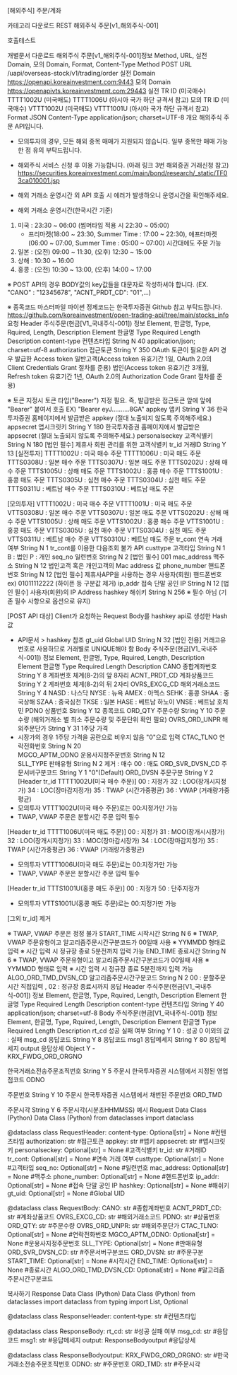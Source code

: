 [해외주식] 주문/계좌


카테고리 다운로드
REST
해외주식 주문[v1_해외주식-001]

호출테스트

개별문서 다운로드
해외주식 주문[v1_해외주식-001]정보 Method, URL, 실전 Domain, 모의 Domain, Format, Content-Type
Method	POST	URL	/uapi/overseas-stock/v1/trading/order
실전 Domain	https://openapi.koreainvestment.com:9443	모의 Domain	https://openapivts.koreainvestment.com:29443
실전 TR ID	(미국매수) TTTT1002U (미국매도) TTTT1006U (아시아 국가 하단 규격서 참고)	모의 TR ID	(미국매수) VTTT1002U (미국매도) VTTT1001U (아시아 국가 하단 규격서 참고)
Format	JSON	Content-Type	application/json; charset=UTF-8
개요
해외주식 주문 API입니다.

* 모의투자의 경우, 모든 해외 종목 매매가 지원되지 않습니다. 일부 종목만 매매 가능한 점 유의 부탁드립니다.

* 해외주식 서비스 신청 후 이용 가능합니다. (아래 링크 3번 해외증권 거래신청 참고)
https://securities.koreainvestment.com/main/bond/research/_static/TF03ca010001.jsp

* 해외 거래소 운영시간 외 API 호출 시 에러가 발생하오니 운영시간을 확인해주세요.
* 해외 거래소 운영시간(한국시간 기준)
1) 미국 : 23:30 ~ 06:00 (썸머타임 적용 시 22:30 ~ 05:00) 
   * 프리마켓(18:00 ~ 23:30, Summer Time : 17:00 ~ 22:30), 애프터마켓(06:00 ~ 07:00, Summer Time : 05:00 ~ 07:00) 시간대에도 주문 가능
2) 일본 : (오전) 09:00 ~ 11:30, (오후) 12:30 ~ 15:00
3) 상해 : 10:30 ~ 16:00
4) 홍콩 : (오전) 10:30 ~ 13:00, (오후) 14:00 ~ 17:00


※ POST API의 경우 BODY값의 key값들을 대문자로 작성하셔야 합니다.
   (EX. "CANO" : "12345678", "ACNT_PRDT_CD": "01",...)

※ 종목코드 마스터파일 파이썬 정제코드는 한국투자증권 Github 참고 부탁드립니다.
   https://github.com/koreainvestment/open-trading-api/tree/main/stocks_info
요청
Header
주식주문(현금[V1_국내주식-001]) 정보 Element, 한글명, Type, Rquired, Length, Description
Element	한글명	Type	Required	Length	Description
content-type	컨텐츠타입	String	N	40	application/json; charset=utf-8
authorization	접근토큰	String	Y	350	OAuth 토큰이 필요한 API 경우 발급한 Access token
일반고객(Access token 유효기간 1일, OAuth 2.0의 Client Credentials Grant 절차를 준용)
법인(Access token 유효기간 3개월, Refresh token 유효기간 1년, OAuth 2.0의 Authorization Code Grant 절차를 준용)

※ 토큰 지정시 토큰 타입("Bearer") 지정 필요. 즉, 발급받은 접근토큰 앞에 앞에 "Bearer" 붙여서 호출
EX) "Bearer eyJ..........8GA"
appkey	앱키	String	Y	36	한국투자증권 홈페이지에서 발급받은 appkey (절대 노출되지 않도록 주의해주세요.)
appsecret	앱시크릿키	String	Y	180	한국투자증권 홈페이지에서 발급받은 appsecret (절대 노출되지 않도록 주의해주세요.)
personalseckey	고객식별키	String	N	180	[법인 필수] 제휴사 회원 관리를 위한 고객식별키
tr_id	거래ID	String	Y	13	[실전투자]
TTTT1002U : 미국 매수 주문
TTTT1006U : 미국 매도 주문
TTTS0308U : 일본 매수 주문
TTTS0307U : 일본 매도 주문
TTTS0202U : 상해 매수 주문
TTTS1005U : 상해 매도 주문
TTTS1002U : 홍콩 매수 주문
TTTS1001U : 홍콩 매도 주문
TTTS0305U : 심천 매수 주문
TTTS0304U : 심천 매도 주문
TTTS0311U : 베트남 매수 주문
TTTS0310U : 베트남 매도 주문

[모의투자]
VTTT1002U : 미국 매수 주문
VTTT1001U : 미국 매도 주문
VTTS0308U : 일본 매수 주문
VTTS0307U : 일본 매도 주문
VTTS0202U : 상해 매수 주문
VTTS1005U : 상해 매도 주문
VTTS1002U : 홍콩 매수 주문
VTTS1001U : 홍콩 매도 주문
VTTS0305U : 심천 매수 주문
VTTS0304U : 심천 매도 주문
VTTS0311U : 베트남 매수 주문
VTTS0310U : 베트남 매도 주문
tr_cont	연속 거래 여부	String	N	1	tr_cont를 이용한 다음조회 불가 API
custtype	고객타입	String	N	1	B : 법인
P : 개인
seq_no	일련번호	String	N	2	[법인 필수] 001
mac_address	맥주소	String	N	12	법인고객 혹은 개인고객의 Mac address 값
phone_number	핸드폰번호	String	N	12	[법인 필수] 제휴사APP을 사용하는 경우 사용자(회원) 핸드폰번호
ex) 01011112222 (하이픈 등 구분값 제거)
ip_addr	접속 단말 공인 IP	String	N	12	[법인 필수] 사용자(회원)의 IP Address
hashkey	해쉬키	String	N	256	※ 필수 아님 (기존 필수 사항으로 옵션으로 유지)

[POST API 대상] Client가 요청하는 Request Body를 hashkey api로 생성한 Hash값
* API문서 > hashkey 참조
gt_uid	Global UID	String	N	32	[법인 전용] 거래고유번호로 사용하므로 거래별로 UNIQUE해야 함
Body
주식주문(현금[V1_국내주식-001]) 정보 Element, 한글명, Type, Rquired, Length, Description
Element	한글명	Type	Required	Length	Description
CANO	종합계좌번호	String	Y	8	계좌번호 체계(8-2)의 앞 8자리
ACNT_PRDT_CD	계좌상품코드	String	Y	2	계좌번호 체계(8-2)의 뒤 2자리
OVRS_EXCG_CD	해외거래소코드	String	Y	4	NASD : 나스닥
NYSE : 뉴욕
AMEX : 아멕스
SEHK : 홍콩
SHAA : 중국상해
SZAA : 중국심천
TKSE : 일본
HASE : 베트남 하노이
VNSE : 베트남 호치민
PDNO	상품번호	String	Y	12	종목코드
ORD_QTY	주문수량	String	Y	10	주문수량 (해외거래소 별 최소 주문수량 및 주문단위 확인 필요)
OVRS_ORD_UNPR	해외주문단가	String	Y	31	1주당 가격
* 시장가의 경우 1주당 가격을 공란으로 비우지 않음 "0"으로 입력
CTAC_TLNO	연락전화번호	String	N	20	
MGCO_APTM_ODNO	운용사지정주문번호	String	N	12	
SLL_TYPE	판매유형	String	N	2	제거 : 매수
00 : 매도
ORD_SVR_DVSN_CD	주문서버구분코드	String	Y	1	"0"(Default)
ORD_DVSN	주문구분	String	Y	2	[Header tr_id TTTT1002U(미국 매수 주문)]
00 : 지정가
32 : LOO(장개시지정가)
34 : LOC(장마감지정가)
35 : TWAP (시간가중평균)
36 : VWAP (거래량가중평균)
* 모의투자 VTTT1002U(미국 매수 주문)로는 00:지정가만 가능
* TWAP, VWAP 주문은 분할시간 주문 입력 필수

[Header tr_id TTTT1006U(미국 매도 주문)]
00 : 지정가
31 : MOO(장개시시장가)
32 : LOO(장개시지정가)
33 : MOC(장마감시장가)
34 : LOC(장마감지정가)
35 : TWAP (시간가중평균)
36 : VWAP (거래량가중평균)
* 모의투자 VTTT1006U(미국 매도 주문)로는 00:지정가만 가능
* TWAP, VWAP 주문은 분할시간 주문 입력 필수

[Header tr_id TTTS1001U(홍콩 매도 주문)]
00 : 지정가
50 : 단주지정가
* 모의투자 VTTS1001U(홍콩 매도 주문)로는 00:지정가만 가능

[그외 tr_id]
제거

※ TWAP, VWAP 주문은 정정 불가
START_TIME	시작시간	String	N	6	※ TWAP, VWAP 주문유형이고 알고리즘주문시간구분코드가 00일때 사용
※ YYMMDD 형태로 입력
※ 시간 입력 시 정규장 종료 5분전까지 입력 가능
END_TIME	종료시간	String	N	6	※ TWAP, VWAP 주문유형이고 알고리즘주문시간구분코드가 00일때 사용
※ YYMMDD 형태로 입력
※ 시간 입력 시 정규장 종료 5분전까지 입력 가능
ALGO_ORD_TMD_DVSN_CD	알고리즘주문시간구분코드	String	N	2	00 : 분할주문 시간 직접입력 , 02 : 정규장 종료시까지
응답
Header
주식주문(현금[V1_국내주식-001]) 정보 Element, 한글명, Type, Rquired, Length, Description
Element	한글명	Type	Required	Length	Description
content-type	컨텐츠타입	String	Y	40	application/json; charset=utf-8
Body
주식주문(현금[V1_국내주식-001]) 정보 Element, 한글명, Type, Rquired, Length, Description
Element	한글명	Type	Required	Length	Description
rt_cd	성공 실패 여부	String	Y	1	0 : 성공
0 이외의 값 : 실패
msg_cd	응답코드	String	Y	8	응답코드
msg1	응답메세지	String	Y	80	응답메세지
output	응답상세	Object	Y	-	
KRX_FWDG_ORD_ORGNO

한국거래소전송주문조직번호	String	Y	5	주문시 한국투자증권 시스템에서 지정된 영업점코드
ODNO

주문번호	String	Y	10	주문시 한국투자증권 시스템에서 채번된 주문번호
ORD_TMD

주문시각	String	Y	6	주문시각(시분초HHMMSS)
예시
Request
Data Class (Python)
Data Class (Python)
from dataclasses import dataclass

@dataclass
class RequestHeader:
    content-type: Optional[str] = None    #컨텐츠타입
    authorization: str    #접근토큰
    appkey: str    #앱키 
    appsecret: str    #앱시크릿키
    personalseckey: Optional[str] = None    #고객식별키
    tr_id: str    #거래ID
    tr_cont: Optional[str] = None    #연속 거래 여부
    custtype: Optional[str] = None    #고객타입
    seq_no: Optional[str] = None    #일련번호
    mac_address: Optional[str] = None    #맥주소
    phone_number: Optional[str] = None    #핸드폰번호
    ip_addr: Optional[str] = None    #접속 단말 공인 IP
    hashkey: Optional[str] = None    #해쉬키
    gt_uid: Optional[str] = None    #Global UID

@dataclass
class RequestBody:
    CANO: str    #종합계좌번호
    ACNT_PRDT_CD: str    #계좌상품코드
    OVRS_EXCG_CD: str    #해외거래소코드
    PDNO: str    #상품번호
    ORD_QTY: str    #주문수량
    OVRS_ORD_UNPR: str    #해외주문단가
    CTAC_TLNO: Optional[str] = None    #연락전화번호
    MGCO_APTM_ODNO: Optional[str] = None    #운용사지정주문번호
    SLL_TYPE: Optional[str] = None    #판매유형
    ORD_SVR_DVSN_CD: str    #주문서버구분코드
    ORD_DVSN: str    #주문구분
    START_TIME: Optional[str] = None    #시작시간
    END_TIME: Optional[str] = None    #종료시간
    ALGO_ORD_TMD_DVSN_CD: Optional[str] = None    #알고리즘주문시간구분코드

복사하기
Response
Data Class (Python)
Data Class (Python)
from dataclasses import dataclass
from typing import List, Optional

@dataclass
class ResponseHeader:
    content-type: str    #컨텐츠타입

@dataclass
class ResponseBody:
    rt_cd: str    #성공 실패 여부
    msg_cd: str    #응답코드
    msg1: str    #응답메세지
    output: ResponseBodyoutput    #응답상세

@dataclass
class ResponseBodyoutput:
    KRX_FWDG_ORD_ORGNO: str    #한국거래소전송주문조직번호
    ODNO: str    #주문번호
    ORD_TMD: str    #주문시각
